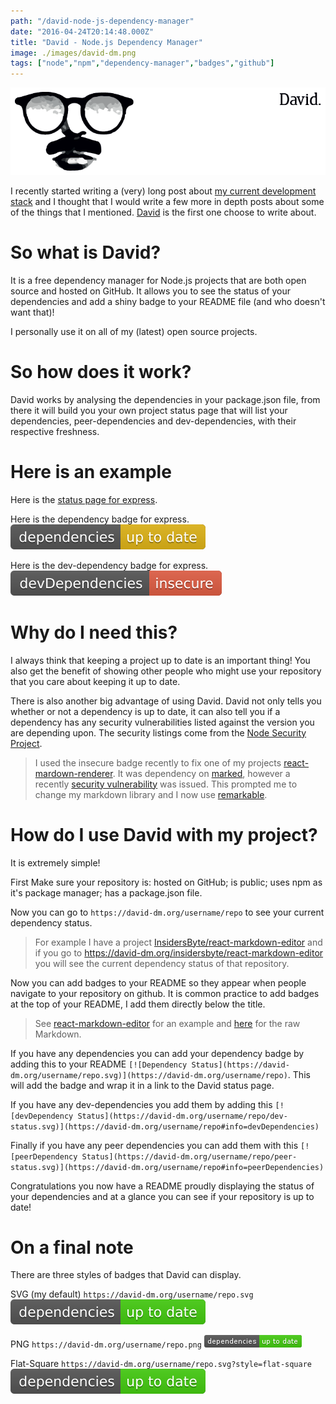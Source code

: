 ```yaml
---
path: "/david-node-js-dependency-manager"
date: "2016-04-24T20:14:48.000Z"
title: "David - Node.js Dependency Manager"
image: ./images/david-dm.png
tags: ["node","npm","dependency-manager","badges","github"]
---
```


![](./images/david-dm.png)

I recently started writing a (very) long post about
[my current development stack](https://www.insidersbyte.com/my-development-stack/)
and I thought that I would write a few more in depth posts about some of the
things that I mentioned. [David](https://david-dm.org/) is the first one choose
to write about.

# So what is David?

It is a free dependency manager for Node.js projects that are both open source
and hosted on GitHub. It allows you to see the status of your dependencies and
add a shiny badge to your README file (and who doesn't want that)!

I personally use it on all of my (latest) open source projects.

# So how does it work?

David works by analysing the dependencies in your package.json file, from there
it will build you your own project status page that will list your dependencies,
peer-dependencies and dev-dependencies, with their respective freshness.

# Here is an example

Here is the [status page for express](https://david-dm.org/expressjs/express).

Here is the dependency badge for express.
[![Dependency Status](./images/express.svg)](https://david-dm.org/expressjs/express)

Here is the dev-dependency badge for express.
[![devDependency Status](./images/dev-status.svg)](https://david-dm.org/expressjs/express#info=devDependencies)

# Why do I need this?

I always think that keeping a project up to date is an important thing! You also
get the benefit of showing other people who might use your repository that you
care about keeping it up to date.

There is also another big advantage of using David. David not only tells you
whether or not a dependency is up to date, it can also tell you if a dependency
has any security vulnerabilities listed against the version you are depending
upon. The security listings come from the
[Node Security Project](https://nodesecurity.io).

> I used the insecure badge recently to fix one of my projects
> [react-mardown-renderer](https://github.com/InsidersByte/react-markdown-renderer).
> It was dependency on [marked](https://github.com/chjj/marked), however a
> recently [security vulnerability](https://nodesecurity.io/advisories/101) was
> issued. This prompted me to change my markdown library and I now use
> [remarkable](https://github.com/jonschlinkert/remarkable).

# How do I use David with my project?

It is extremely simple!

First Make sure your repository is: hosted on GitHub; is public; uses npm as
it's package manager; has a package.json file.

Now you can go to `https://david-dm.org/username/repo` to see your current
dependency status.

> For example I have a project
> [InsidersByte/react-markdown-editor](https://github.com/InsidersByte/react-markdown-editor)
> and if you go to https://david-dm.org/insidersbyte/react-markdown-editor you
> will see the current dependency status of that repository.

Now you can add badges to your README so they appear when people navigate to
your repository on github. It is common practice to add badges at the top of
your README, I add them directly below the title.

> See
> [react-markdown-editor](https://github.com/InsidersByte/react-markdown-editor)
> for an example and
> [here](https://raw.githubusercontent.com/InsidersByte/react-markdown-editor/master/README.md)
> for the raw Markdown.

If you have any dependencies you can add your dependency badge by adding this to
your README `[![Dependency
Status](https://david-dm.org/username/repo.svg)](https://david-dm.org/username/repo)`.
This will add the badge and wrap it in a link to the David status page.

If you have any dev-dependencies you add them by adding this `[![devDependency
Status](https://david-dm.org/username/repo/dev-status.svg)](https://david-dm.org/username/repo#info=devDependencies)`

Finally if you have any peer dependencies you can add them with this
`[![peerDependency
Status](https://david-dm.org/username/repo/peer-status.svg)](https://david-dm.org/username/repo#info=peerDependencies)`

Congratulations you now have a README proudly displaying the status of your
dependencies and at a glance you can see if your repository is up to date!

# On a final note

There are three styles of badges that David can display.

SVG (my default) `https://david-dm.org/username/repo.svg`
[![Dependency Status](./images/react-markdown-editor.svg)](https://david-dm.org/InsidersByte/react-markdown-editor)

PNG `https://david-dm.org/username/repo.png`
[![Dependency Status](./images/react-markdown-editor.png)](https://david-dm.org/InsidersByte/react-markdown-editor)

Flat-Square `https://david-dm.org/username/repo.svg?style=flat-square`
[![Dependency Status](./images/react-markdown-editor.svg?style=flat-square)](https://david-dm.org/InsidersByte/react-markdown-editor)
